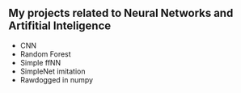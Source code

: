 ## My projects related to Neural Networks and Artifitial Inteligence

- CNN
- Random Forest
- Simple ffNN
- SimpleNet imitation
- Rawdogged in numpy

